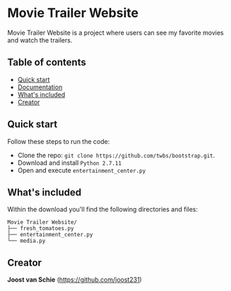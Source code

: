 # Movie Trailer Website

Movie Trailer Website is a project where users can see my favorite movies and watch the trailers.


## Table of contents

* [Quick start](#quick-start)
* [Documentation](#documentation)
* [What's included](#Whats-included)
* [Creator](#creator)


## Quick start

Follow these steps to run the code:
* Clone the repo: `git clone https://github.com/twbs/bootstrap.git`.
* Download and install `Python 2.7.11`
* Open and execute `entertainment_center.py`


## What's included
Within the download you'll find the following directories and files:

```
Movie Trailer Website/
├── fresh_tomatoes.py
├── entertainment_center.py
└── media.py
```


## Creator

**Joost van Schie** (<https://github.com/joost231>)